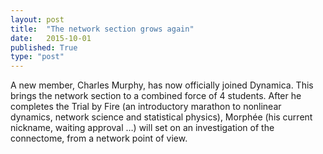 ```yaml
---
layout: post
title:  "The network section grows again"
date:   2015-10-01
published: True
type: "post"
---
```


A new member, Charles Murphy, has now officially joined Dynamica. This brings the network section to a combined force of 4 students. After he completes the Trial by Fire (an introductory marathon to nonlinear dynamics, network science and statistical physics), Morphée (his current nickname, waiting approval …)
will set on an investigation of the connectome, from a network point of view.



